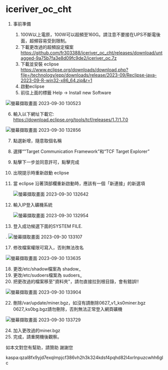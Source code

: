 # iceriver_oc_cht

1. 事前準備
   
   1. 100W以上電原，100W可以超頻至160G。請注意不要接在UPS不斷電後面，超頻容易受到限制。
   2. 下載更改過的超頻設定檔案 https://github.com/fr303388/iceriver_oc_cht/releases/download/untagged-9a75b7fa3e8d09fc9de2/iceriver_oc.7z
   3. 下載並安裝 eclipse https://www.eclipse.org/downloads/download.php?file=/technology/epp/downloads/release/2023-09/Reclipse-java-2023-09-R-win32-x86_64.zip&r=1
   4. 啟動eclipse
   5. 前往上面的標籤 Help -> Install new Software

  ![螢幕擷取畫面 2023-09-30 130523](https://github.com/fr303388/iceriver_oc_cht/assets/18081508/3d432df6-460c-4a46-aef9-1da6bc68e301)


   6. 輸入以下網址下載它: https://download.eclipse.org/tools/tcf/releases/1.7/1.7.0

  ![螢幕擷取畫面 2023-09-30 132856](https://github.com/fr303388/iceriver_oc_cht/assets/18081508/331f1e67-98a4-4640-889a-9f96bb99f8a5)

   7. 點選新增，隨意取個名稱
   8. 選擇“"Target Communication Framework”和“TCF Target Explorer”
   9. 點擊下一步並同意許可，點擊完成
   10. 出現提示時重新啟動 eclipse
   11. 當 eclipse 沿著頂部欄重新啟動時，應該有一個「新連接」的新選項
       
       ![螢幕擷取畫面 2023-09-30 132642](https://github.com/fr303388/iceriver_oc_cht/assets/18081508/8e63b5af-7921-4565-91e1-3c8eb88bfa0a)
       
   13. 輸入IP登入礦機系統

       ![螢幕擷取畫面 2023-09-30 132954](https://github.com/fr303388/iceriver_oc_cht/assets/18081508/e44e7609-4a6f-4a52-b651-5e13a6b8eede)
       
   15. 登入成功候選下面的SYSTEM FILE.
       
   .
      ![螢幕擷取畫面 2023-09-30 133107](https://github.com/fr303388/iceriver_oc_cht/assets/18081508/51c5ecb0-2e6c-42ae-8226-de3b8241c32f)



  17. 修改檔案權限可寫入，否則無法改名

  ![螢幕擷取畫面 2023-09-30 133635](https://github.com/fr303388/iceriver_oc_cht/assets/18081508/7ed63a4d-5923-407e-8789-565cd193e784)
  

  18. 更改/etc/shadow檔案為 shadow_
  19. 更改/etc/sudoers檔案為 sudoers_
  20. 把更改過的檔案移至"資料夾"，請勿直接拉到根目錄，會有錯誤!!

  ![螢幕擷取畫面 2023-09-30 133904](https://github.com/fr303388/iceriver_oc_cht/assets/18081508/de495291-c3b2-433e-a625-2cbeaa0bf401)


  22. 刪除/var/update/miner.bgz，如沒有請刪除0627_v1_ks0miner.bgz
      0627_ks0bg.bgz請勿刪除，否則無法正常登入網頁礦機

  ![螢幕擷取畫面 2023-09-30 133729](https://github.com/fr303388/iceriver_oc_cht/assets/18081508/dc082701-efa2-41b0-abee-95b2bf09a74f)

  24. 加入更改過的miner.bgz
  25. 完成，請重開機後觀察。
      
如本文對您有幫助，請贊助 謝謝您

kaspa:qzal8fx9yjd7exqlmpjcf386vh2h3k324kdsf4pqhd82l4xrlnpuzcwhh6glc








   
